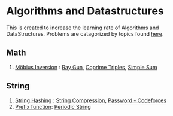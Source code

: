# Algorithms and Datastructures
This is created to increase the learning rate of Algorithms and DataStructures. Problems are catagorized by topics found [here](https://cp-algorithms.com/).


## Math
1. [Möbius Inversion](https://codeforces.com/blog/entry/53925) : [Ray Gun](https://github.com/alhasanmridha/competitive-programming/blob/master/LightOJ/1144%20-%20Ray%20Gun.cpp), [Coprime Triples](https://github.com/alhasanmridha/competitive-programming/blob/master/Codechef/Coprime%20Triples.cpp), [Simple Sum](https://github.com/alhasanmridha/competitive-programming/tree/master/Codechef)
## String
1. [String Hashing](https://cp-algorithms.com/string/string-hashing.html) : [String Compression](https://github.com/alhasanmridha/competitive-programming/blob/master/Codeforces/String%20Compression.cpp), [Password - Codeforces](https://github.com/alhasanmridha/competitive-programming/blob/master/Codeforces/Password%20-%20Codeforces.cpp)
1. [Prefix function](): [Periodic String](https://github.com/alhasanmridha/competitive-programming/blob/master/UVA/Periodic%20String.cpp)
